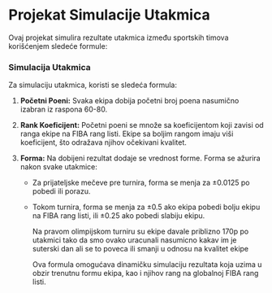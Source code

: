 # Projekat Simulacije Utakmica

Ovaj projekat simulira rezultate utakmica između sportskih timova korišćenjem sledeće formule:

### Simulacija Utakmica

Za simulaciju utakmica, koristi se sledeća formula:

1. **Početni Poeni:** Svaka ekipa dobija početni broj poena nasumično izabran iz raspona 60-80.
2. **Rank Koeficijent:** Početni poeni se množe sa koeficijentom koji zavisi od ranga ekipe na FIBA rang listi. Ekipe sa boljim rangom imaju viši koeficijent, što odražava njihov očekivani kvalitet.

3. **Forma:** Na dobijeni rezultat dodaje se vrednost forme. Forma se ažurira nakon svake utakmice:

   - Za prijateljske mečeve pre turnira, forma se menja za ±0.0125 po pobedi ili porazu.
   - Tokom turnira, forma se menja za ±0.5 ako ekipa pobedi bolju ekipu na FIBA rang listi, ili ±0.25 ako pobedi slabiju ekipu.

     Na pravom olimpijskom turniru su ekipe davale priblizno 170p po utakmici tako da smo ovako uracunali nasumicno kakav im je suterski dan ali se to poveca ili smanji u odnosu na kvalitet ekipe

     Ova formula omogućava dinamičku simulaciju rezultata koja uzima u obzir trenutnu formu ekipa, kao i njihov rang na globalnoj FIBA rang listi.
